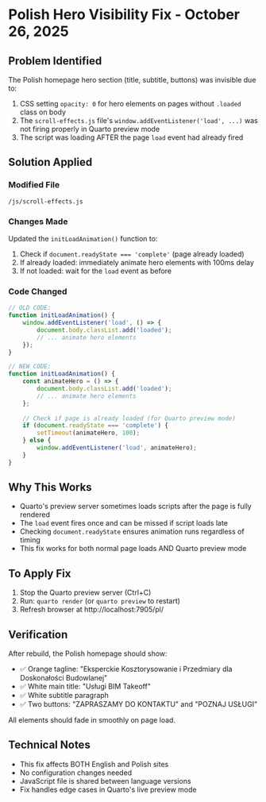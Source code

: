 # Polish Hero Visibility Fix - October 26, 2025

## Problem Identified
The Polish homepage hero section (title, subtitle, buttons) was invisible due to:
1. CSS setting `opacity: 0` for hero elements on pages without `.loaded` class on body
2. The `scroll-effects.js` file's `window.addEventListener('load', ...)` was not firing properly in Quarto preview mode
3. The script was loading AFTER the page `load` event had already fired

## Solution Applied

### Modified File
`/js/scroll-effects.js`

### Changes Made
Updated the `initLoadAnimation()` function to:
1. Check if `document.readyState === 'complete'` (page already loaded)
2. If already loaded: immediately animate hero elements with 100ms delay
3. If not loaded: wait for the `load` event as before

### Code Changed
```javascript
// OLD CODE:
function initLoadAnimation() {
    window.addEventListener('load', () => {
        document.body.classList.add('loaded');
        // ... animate hero elements
    });
}

// NEW CODE:
function initLoadAnimation() {
    const animateHero = () => {
        document.body.classList.add('loaded');
        // ... animate hero elements
    };
    
    // Check if page is already loaded (for Quarto preview mode)
    if (document.readyState === 'complete') {
        setTimeout(animateHero, 100);
    } else {
        window.addEventListener('load', animateHero);
    }
}
```

## Why This Works
- Quarto's preview server sometimes loads scripts after the page is fully rendered
- The `load` event fires once and can be missed if script loads late
- Checking `document.readyState` ensures animation runs regardless of timing
- This fix works for both normal page loads AND Quarto preview mode

## To Apply Fix
1. Stop the Quarto preview server (Ctrl+C)
2. Run: `quarto render` (or `quarto preview` to restart)
3. Refresh browser at http://localhost:7905/pl/

## Verification
After rebuild, the Polish homepage should show:
- ✅ Orange tagline: "Eksperckie Kosztorysowanie i Przedmiary dla Doskonałości Budowlanej"
- ✅ White main title: "Usługi BIM Takeoff"
- ✅ White subtitle paragraph
- ✅ Two buttons: "ZAPRASZAMY DO KONTAKTU" and "POZNAJ USŁUGI"

All elements should fade in smoothly on page load.

## Technical Notes
- This fix affects BOTH English and Polish sites
- No configuration changes needed
- JavaScript file is shared between language versions
- Fix handles edge cases in Quarto's live preview mode
